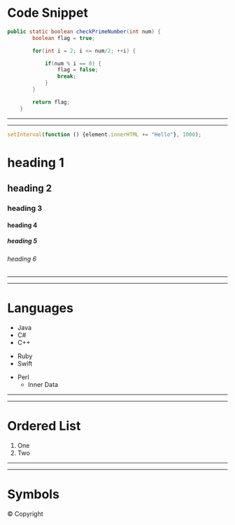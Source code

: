 # Code Snippet
``` java
public static boolean checkPrimeNumber(int num) {
        boolean flag = true;

        for(int i = 2; i <= num/2; ++i) {

            if(num % i == 0) {
                flag = false;
                break;
            }
        }

        return flag;
    }
```
---
***
``` js
setInterval(function () {element.innerHTML += "Hello"}, 1000);
```


# heading 1
## heading 2
### heading 3
#### heading 4
##### heading 5
###### heading 6
---
***

# Languages
+ Java
+ C#
+ C++
- Ruby
- Swift
* Perl
  * Inner Data
---
***

# Ordered List
1. One
2. Two
---
***

# Symbols

&copy; Copyright
